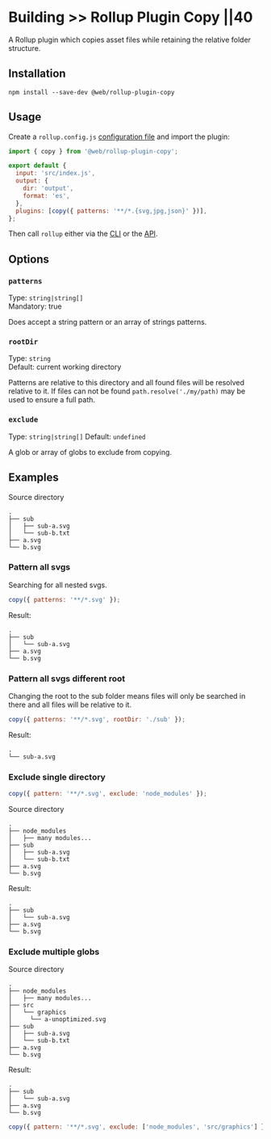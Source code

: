 # Building >> Rollup Plugin Copy ||40

A Rollup plugin which copies asset files while retaining the relative folder structure.

## Installation

```
npm install --save-dev @web/rollup-plugin-copy
```

## Usage

Create a `rollup.config.js` [configuration file](https://www.rollupjs.org/guide/en/#configuration-files) and import the plugin:

```js
import { copy } from '@web/rollup-plugin-copy';

export default {
  input: 'src/index.js',
  output: {
    dir: 'output',
    format: 'es',
  },
  plugins: [copy({ patterns: '**/*.{svg,jpg,json}' })],
};
```

Then call `rollup` either via the [CLI](https://www.rollupjs.org/guide/en/#command-line-reference) or the [API](https://www.rollupjs.org/guide/en/#javascript-api).

## Options

### `patterns`

Type: `string|string[]`<br>
Mandatory: true

Does accept a string pattern or an array of strings patterns.

### `rootDir`

Type: `string`<br>
Default: current working directory

Patterns are relative to this directory and all found files will be resolved relative to it.
If files can not be found `path.resolve('./my/path)` may be used to ensure a full path.

### `exclude`

Type: `string|string[]`
Default: `undefined`

A glob or array of globs to exclude from copying.

## Examples

Source directory

```
.
├── sub
│   ├── sub-a.svg
│   └── sub-b.txt
├── a.svg
└── b.svg
```

### Pattern all svgs

Searching for all nested svgs.

```js
copy({ patterns: '**/*.svg' });
```

Result:

```
.
├── sub
│   └── sub-a.svg
├── a.svg
└── b.svg
```

### Pattern all svgs different root

Changing the root to the sub folder means files will only be searched in there and all files will be relative to it.

```js
copy({ patterns: '**/*.svg', rootDir: './sub' });
```

Result:

```
.
└── sub-a.svg
```

### Exclude single directory

```js
copy({ pattern: '**/*.svg', exclude: 'node_modules' });
```

Source directory

```
.
├── node_modules
│   ├── many modules...
├── sub
│   ├── sub-a.svg
│   └── sub-b.txt
├── a.svg
└── b.svg
```

Result:

```
.
├── sub
│   └── sub-a.svg
├── a.svg
└── b.svg
```

### Exclude multiple globs

Source directory

```
.
├── node_modules
│   ├── many modules...
├── src
│   └── graphics
│     └── a-unoptimized.svg
├── sub
│   ├── sub-a.svg
│   └── sub-b.txt
├── a.svg
└── b.svg
```

Result:

```
.
├── sub
│   └── sub-a.svg
├── a.svg
└── b.svg
```

```js
copy({ pattern: '**/*.svg', exclude: ['node_modules', 'src/graphics'] });
```
